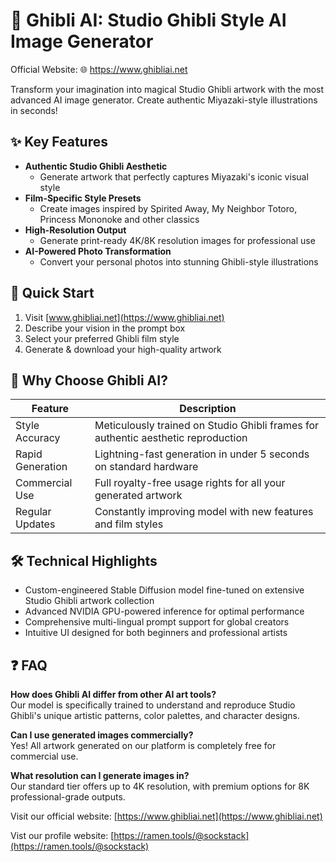 # 🎨 Ghibli AI: Studio Ghibli Style AI Image Generator
Official Website: 🌐 https://www.ghibliai.net

Transform your imagination into magical Studio Ghibli artwork with the most advanced AI image generator. Create authentic Miyazaki-style illustrations in seconds!

## ✨ Key Features
- **Authentic Studio Ghibli Aesthetic**
  - Generate artwork that perfectly captures Miyazaki's iconic visual style
- **Film-Specific Style Presets**
  - Create images inspired by Spirited Away, My Neighbor Totoro, Princess Mononoke and other classics
- **High-Resolution Output**
  - Generate print-ready 4K/8K resolution images for professional use
- **AI-Powered Photo Transformation**
  - Convert your personal photos into stunning Ghibli-style illustrations

## 🚀 Quick Start
1. Visit [www.ghibliai.net](https://www.ghibliai.net)
2. Describe your vision in the prompt box
3. Select your preferred Ghibli film style
4. Generate & download your high-quality artwork

## 🌟 Why Choose Ghibli AI?

| Feature | Description |
|---------|-------------|
| Style Accuracy | Meticulously trained on Studio Ghibli frames for authentic aesthetic reproduction |
| Rapid Generation | Lightning-fast generation in under 5 seconds on standard hardware |
| Commercial Use | Full royalty-free usage rights for all your generated artwork |
| Regular Updates | Constantly improving model with new features and film styles |

## 🛠️ Technical Highlights
- Custom-engineered Stable Diffusion model fine-tuned on extensive Studio Ghibli artwork collection
- Advanced NVIDIA GPU-powered inference for optimal performance
- Comprehensive multi-lingual prompt support for global creators
- Intuitive UI designed for both beginners and professional artists

## ❓ FAQ
**How does Ghibli AI differ from other AI art tools?**  
Our model is specifically trained to understand and reproduce Studio Ghibli's unique artistic patterns, color palettes, and character designs.

**Can I use generated images commercially?**  
Yes! All artwork generated on our platform is completely free for commercial use.

**What resolution can I generate images in?**  
Our standard tier offers up to 4K resolution, with premium options for 8K professional-grade outputs.

Visit our official website: [https://www.ghibliai.net](https://www.ghibliai.net)

Vist our profile website: [https://ramen.tools/@sockstack](https://ramen.tools/@sockstack)
